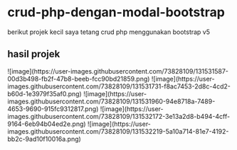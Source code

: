 # crud-php-dengan-modal-bootstrap
berikut projek kecil saya tetang crud php menggunakan bootstrap v5

<h2>hasil projek</h2>
![image](https://user-images.githubusercontent.com/73828109/131531587-00d3b498-fb2f-47b8-beeb-fcc90bd21859.png)
![image](https://user-images.githubusercontent.com/73828109/131531731-f8ac7453-2d8c-4cd2-b60d-1e3979f35af0.png)
![image](https://user-images.githubusercontent.com/73828109/131531960-94e8718a-7489-4653-9690-915fc9312817.png)
![image](https://user-images.githubusercontent.com/73828109/131532172-3e13a2d8-b494-4cff-9164-6eb94b04ed2e.png)
![image](https://user-images.githubusercontent.com/73828109/131532219-5a10a714-81e7-4192-bb2c-9ad10f10016a.png)
